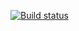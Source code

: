 [![Build status](https://ci.appveyor.com/api/projects/status/xtg1prkgn82x3ow1?svg=true)](https://ci.appveyor.com/project/nicklada/autohw6)
